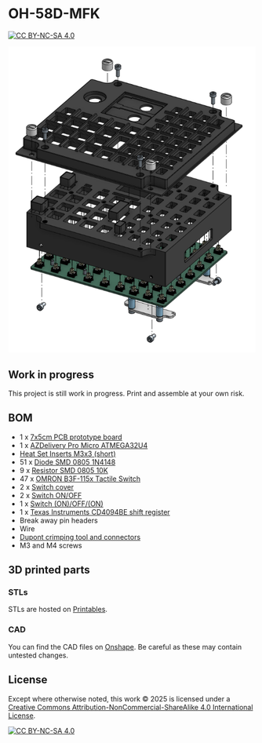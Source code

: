 # OH-58D-MFK

[![CC BY-NC-SA 4.0][cc-by-nc-sa-shield]][cc-by-nc-sa]

![Exploded view](images/exploded.png)

## Work in progress

This project is still work in progress. Print and assemble at your own risk.

## BOM

-  1 x [7x5cm PCB prototype board](https://www.amazon.de/dp/B09NDP48TX)
-  1 x [AZDelivery Pro Micro ATMEGA32U4](https://www.amazon.de/gp/product/B0B5F3GT42)
- [Heat Set Inserts M3x3 (short)](https://cnckitchen.store/products/heat-set-insert-m3-x-3-short-version-100-pieces)
- 51 x [Diode SMD 0805 1N4148](https://www.ebay.de/itm/312738927547)
-  9 x [Resistor SMD 0805 10K](https://www.ebay.de/itm/362412320635)
- 47 x [OMRON B3F-115x Tactile Switch](https://www.ebay.de/itm/231954583799)
-  2 x [Switch cover](https://www.reichelt.de/de/de/shop/produkt/sicherheitsabdeckungen_fuer_kippschalter-105434)
-  2 x [Switch ON/OFF](https://www.pollin.de/p/kippschalter-kn3-c-101a-1-polig-on-off-420068)
-  1 x [Switch (ON)/OFF/(ON)](https://www.pollin.de/p/kippschalter-kn3-c-101a-1-polig-on-off-420068)
-  1 x [Texas Instruments CD4094BE shift register](https://www.pollin.de/p/texas-instruments-8stage-shift-bus-store-cd4094be-101321)
-  Break away pin headers
-  Wire
-  [Dupont crimping tool and connectors](https://www.amazon.de/dp/B07QX51F3B)
- M3 and M4 screws

## 3D printed parts

### STLs

STLs are hosted on [Printables](https://www.printables.com/model/1201023-oh-58d-mfk).

### CAD

You can find the CAD files on [Onshape](https://cad.onshape.com/documents/6787d83c44a91f8cde39e86e/w/96151ec904b149525745d522/e/fceb9b6b394f6e8ffc93c401). Be careful as these may contain untested changes.

## License

Except where otherwise noted, this work © 2025 is licensed under a [Creative Commons Attribution-NonCommercial-ShareAlike 4.0 International License][cc-by-nc-sa].


[![CC BY-NC-SA 4.0][cc-by-nc-sa-image]][cc-by-nc-sa]


[cc-by-nc-sa]: http://creativecommons.org/licenses/by-nc-sa/4.0/
[cc-by-nc-sa-image]: https://licensebuttons.net/l/by-nc-sa/4.0/88x31.png
[cc-by-nc-sa-shield]: https://img.shields.io/badge/License-CC%20BY--NC--SA%204.0-lightgrey.svg